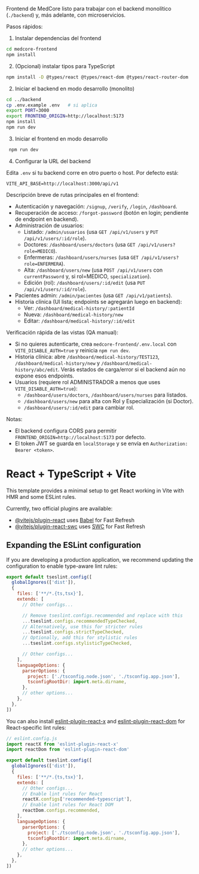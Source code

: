 Frontend de MedCore listo para trabajar con el backend monolítico (`./backend`) y, más adelante, con microservicios.

Pasos rápidos:

1. Instalar dependencias del frontend

```bash
cd medcore-frontend
npm install
```

2. (Opcional) instalar tipos para TypeScript

```bash
npm install -D @types/react @types/react-dom @types/react-router-dom
```

2. Iniciar el backend en modo desarrollo (monolito)

```bash
cd ../backend
cp .env.example .env   # si aplica
export PORT=3000
export FRONTEND_ORIGIN=http://localhost:5173
npm install
npm run dev
```

3. Iniciar el frontend en modo desarrollo

```bash
 npm run dev
```

4. Configurar la URL del backend

Edita `.env` si tu backend corre en otro puerto o host. Por defecto está:

```
VITE_API_BASE=http://localhost:3000/api/v1
```

Descripción breve de rutas principales en el frontend:
- Autenticación y navegación: `/signup`, `/verify`, `/login`, `/dashboard`.
- Recuperación de acceso: `/forgot-password` (botón en login; pendiente de endpoint en backend).
- Administración de usuarios:
  - Listado: `/admin/usuarios` (usa `GET /api/v1/users` y `PUT /api/v1/users/:id/role`).
  - Doctores: `/dashboard/users/doctors` (usa `GET /api/v1/users?role=MEDICO`).
  - Enfermeras: `/dashboard/users/nurses` (usa `GET /api/v1/users?role=ENFERMERA`).
  - Alta: `/dashboard/users/new` (usa `POST /api/v1/users` con `currentPassword` y, si rol=MEDICO, `specialization`).
  - Edición (rol): `/dashboard/users/:id/edit` (usa `PUT /api/v1/users/:id/role`).
- Pacientes admin: `/admin/pacientes` (usa `GET /api/v1/patients`).
- Historia clínica (UI lista; endpoints se agregarán luego en backend):
  - Ver: `/dashboard/medical-history/:patientId`
  - Nueva: `/dashboard/medical-history/new`
  - Editar: `/dashboard/medical-history/:id/edit`

Verificación rápida de las vistas (QA manual):
- Si no quieres autenticarte, crea `medcore-frontend/.env.local` con `VITE_DISABLE_AUTH=true` y reinicia `npm run dev`.
- Historia clínica: abre `/dashboard/medical-history/TEST123`, `/dashboard/medical-history/new` y `/dashboard/medical-history/abc/edit`. Verás estados de carga/error si el backend aún no expone esos endpoints.
- Usuarios (requiere rol ADMINISTRADOR a menos que uses `VITE_DISABLE_AUTH=true`):
  - `/dashboard/users/doctors`, `/dashboard/users/nurses` para listados.
  - `/dashboard/users/new` para alta con Rol y Especialización (si Doctor).
  - `/dashboard/users/:id/edit` para cambiar rol.

Notas:
- El backend configura CORS para permitir `FRONTEND_ORIGIN=http://localhost:5173` por defecto.
- El token JWT se guarda en `localStorage` y se envía en `Authorization: Bearer <token>`.
# React + TypeScript + Vite

This template provides a minimal setup to get React working in Vite with HMR and some ESLint rules.

Currently, two official plugins are available:

- [@vitejs/plugin-react](https://github.com/vitejs/vite-plugin-react/blob/main/packages/plugin-react) uses [Babel](https://babeljs.io/) for Fast Refresh
- [@vitejs/plugin-react-swc](https://github.com/vitejs/vite-plugin-react/blob/main/packages/plugin-react-swc) uses [SWC](https://swc.rs/) for Fast Refresh

## Expanding the ESLint configuration

If you are developing a production application, we recommend updating the configuration to enable type-aware lint rules:

```js
export default tseslint.config([
  globalIgnores(['dist']),
  {
    files: ['**/*.{ts,tsx}'],
    extends: [
      // Other configs...

      // Remove tseslint.configs.recommended and replace with this
      ...tseslint.configs.recommendedTypeChecked,
      // Alternatively, use this for stricter rules
      ...tseslint.configs.strictTypeChecked,
      // Optionally, add this for stylistic rules
      ...tseslint.configs.stylisticTypeChecked,

      // Other configs...
    ],
    languageOptions: {
      parserOptions: {
        project: ['./tsconfig.node.json', './tsconfig.app.json'],
        tsconfigRootDir: import.meta.dirname,
      },
      // other options...
    },
  },
])
```

You can also install [eslint-plugin-react-x](https://github.com/Rel1cx/eslint-react/tree/main/packages/plugins/eslint-plugin-react-x) and [eslint-plugin-react-dom](https://github.com/Rel1cx/eslint-react/tree/main/packages/plugins/eslint-plugin-react-dom) for React-specific lint rules:

```js
// eslint.config.js
import reactX from 'eslint-plugin-react-x'
import reactDom from 'eslint-plugin-react-dom'

export default tseslint.config([
  globalIgnores(['dist']),
  {
    files: ['**/*.{ts,tsx}'],
    extends: [
      // Other configs...
      // Enable lint rules for React
      reactX.configs['recommended-typescript'],
      // Enable lint rules for React DOM
      reactDom.configs.recommended,
    ],
    languageOptions: {
      parserOptions: {
        project: ['./tsconfig.node.json', './tsconfig.app.json'],
        tsconfigRootDir: import.meta.dirname,
      },
      // other options...
    },
  },
])
```
